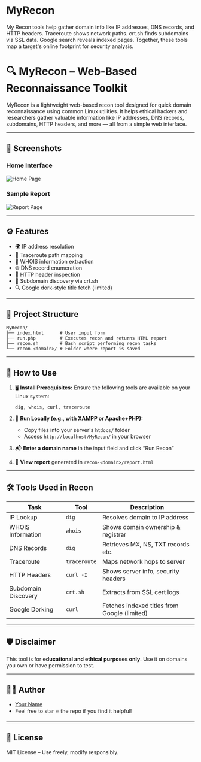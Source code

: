 # MyRecon
My Recon tools help gather domain info like IP addresses, DNS records, and HTTP headers. Traceroute shows network paths. crt.sh finds subdomains via SSL data. Google search reveals indexed pages. Together, these tools map a target's online footprint for security analysis.
# 🔍 MyRecon – Web-Based Reconnaissance Toolkit

MyRecon is a lightweight web-based recon tool designed for quick domain reconnaissance using common Linux utilities. It helps ethical hackers and researchers gather valuable information like IP addresses, DNS records, subdomains, HTTP headers, and more — all from a simple web interface.

---

## 📸 Screenshots

### Home Interface
![Home Page](![image](https://github.com/user-attachments/assets/69832d34-28f7-4575-92a3-cec5482e16e6))
### Sample Report
![Report Page](https://user-images.githubusercontent.com/YOUR_USERNAME/REPORT_IMAGE.png)

---

## ⚙️ Features

- 🌍 IP address resolution
- 🧭 Traceroute path mapping
- 📡 WHOIS information extraction
- 🌐 DNS record enumeration
- 📝 HTTP header inspection
- 🔐 Subdomain discovery via crt.sh
- 🔍 Google dork-style title fetch (limited)

---

## 📁 Project Structure

```
MyRecon/
├── index.html      # User input form
├── run.php         # Executes recon and returns HTML report
├── recon.sh        # Bash script performing recon tasks
└── recon-<domain>/ # Folder where report is saved
```

---

## 🚀 How to Use

1. 🖥️ **Install Prerequisites:**
   Ensure the following tools are available on your Linux system:
   ```
   dig, whois, curl, traceroute
   ```

2. 🧪 **Run Locally (e.g., with XAMPP or Apache+PHP):**
   - Copy files into your server's `htdocs/` folder
   - Access `http://localhost/MyRecon/` in your browser

3. 📬 **Enter a domain name** in the input field and click “Run Recon”

4. 📄 **View report** generated in `recon-<domain>/report.html`

---

## 🛠 Tools Used in Recon

| Task                  | Tool     | Description |
|-----------------------|----------|-------------|
| IP Lookup             | `dig`    | Resolves domain to IP address |
| WHOIS Information     | `whois`  | Shows domain ownership & registrar |
| DNS Records           | `dig`    | Retrieves MX, NS, TXT records etc. |
| Traceroute            | `traceroute` | Maps network hops to server |
| HTTP Headers          | `curl -I`| Shows server info, security headers |
| Subdomain Discovery   | `crt.sh` | Extracts from SSL cert logs |
| Google Dorking        | `curl`   | Fetches indexed titles from Google (limited) |

---

## 🛡️ Disclaimer

This tool is for **educational and ethical purposes only**. Use it on domains you own or have permission to test.

---

## 👨‍💻 Author

- [Your Name](https://github.com/YOUR_USERNAME)
- Feel free to star ⭐ the repo if you find it helpful!

---

## 📄 License

MIT License – Use freely, modify responsibly.
